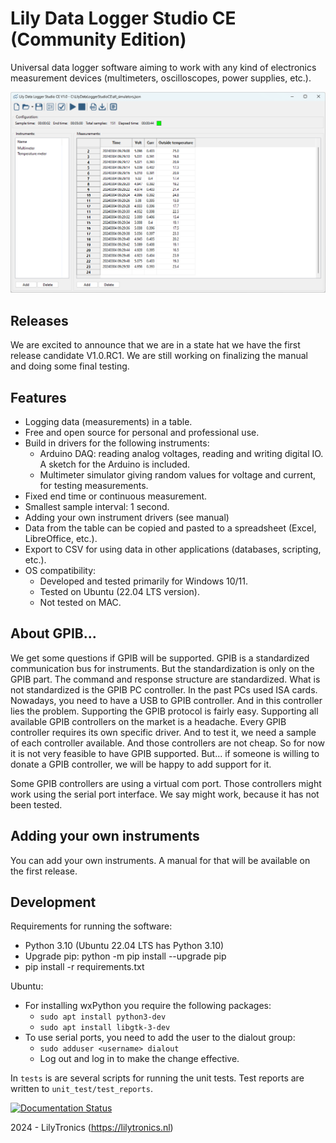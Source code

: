 # Lily Data Logger Studio CE (Community Edition)

Universal data logger software aiming to work with any kind of electronics measurement devices
(multimeters, oscilloscopes, power supplies, etc.).

![main view](docs/images/main_view.png)

## Releases

We are excited to announce that we are in a state hat we have the first release candidate V1.0.RC1.
We are still working on finalizing the manual and doing some final testing.

## Features

* Logging data (measurements) in a table.
* Free and open source for personal and professional use.
* Build in drivers for the following instruments:
  * Arduino DAQ: reading analog voltages, reading and writing digital IO. A sketch for the Arduino
    is included.
  * Multimeter simulator giving random values for voltage and current, for testing measurements.
* Fixed end time or continuous measurement.
* Smallest sample interval: 1 second.
* Adding your own instrument drivers (see manual)
* Data from the table can be copied and pasted to a spreadsheet (Excel, LibreOffice, etc.).
* Export to CSV for using data in other applications (databases, scripting, etc.).
* OS compatibility:
  * Developed and tested primarily for Windows 10/11.
  * Tested on Ubuntu (22.04 LTS version).
  * Not tested on MAC.

## About GPIB...

We get some questions if GPIB will be supported. GPIB is a standardized communication bus for instruments.
But the standardization is only on the GPIB part. The command and response structure are standardized.
What is not standardized is the GPIB PC controller. In the past PCs used ISA cards. 
Nowadays, you need to have a USB to GPIB controller. And in this controller lies the problem. 
Supporting the GPIB protocol is fairly easy. Supporting all available GPIB controllers on the market
is a headache. Every GPIB controller requires its own specific driver. And to test it, we need a 
sample of each controller available. And those controllers are not cheap. So for now it is not very 
feasible to have GPIB supported. But... if someone is willing to donate a GPIB controller, we will 
be happy to add support for it.

Some GPIB controllers are using a virtual com port. Those controllers might work using the
serial port interface. We say might work, because it has not been tested.

## Adding your own instruments

You can add your own instruments. A manual for that will be available on the first release.

## Development

Requirements for running the software:

* Python 3.10 (Ubuntu 22.04 LTS has Python 3.10)
* Upgrade pip: python -m pip install --upgrade pip
* pip install -r requirements.txt

Ubuntu:

* For installing wxPython you require the following packages:
  * `sudo apt install python3-dev`
  * `sudo apt install libgtk-3-dev`
* To use serial ports, you need to add the user to the dialout group:
  * `sudo adduser <username> dialout`
  * Log out and log in to make the change effective.

In `tests` is are several scripts for running the unit tests.
Test reports are written to `unit_test/test_reports`.

[![Documentation Status](https://readthedocs.org/projects/lily-data-logger-studio-ce/badge/?version=latest)](https://lily-data-logger-studio-ce.readthedocs.io/en/latest/?badge=latest)

2024 - LilyTronics (https://lilytronics.nl)
